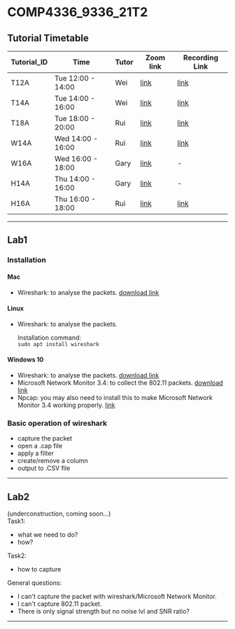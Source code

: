 # COMP4336_9336_21T2

## Tutorial Timetable
| Tutorial_ID	|Time|	Tutor|	Zoom link|	Recording Link|
|-------------|----|-------|-----------|---------------|
|T12A|	Tue 12:00 - 14:00|	Wei	  | [link](https://unsw.zoom.us/my/weisonglabs) |	[link](https://drive.google.com/drive/folders/1c66aiem3LrNVdekhe6oGm_eC_nn_DnAG)
|T14A|	Tue 14:00 - 16:00|	Wei	  | [link](https://unsw.zoom.us/my/weisonglabs)|	[link](https://drive.google.com/drive/folders/1c66aiem3LrNVdekhe6oGm_eC_nn_DnAG)
| T18A|	 Tue 18:00 - 20:00|	 Rui	|  [link](https://us02web.zoom.us/j/81571193242?pwd=dlcxS1dCK2wrRXkxWWRJam00dE5Vdz09)|	 [link](https://www.youtube.com/playlist?list=PL62Uy8LvT4FbRCpqOxxMzq5jzlehaX6E0)
| W14A|	 Wed 14:00 - 16:00|	 Rui	|  [link](https://us02web.zoom.us/j/87087314897?pwd=YVZiM05DaHRXWm1ZTisvMTJYRU9BQT09)|	 [link](https://www.youtube.com/playlist?list=PL62Uy8LvT4FazqYHua7-xroReksn1-q-H)
|W16A|	Wed 16:00 - 18:00|	Gary	| [link](https://unsw.zoom.us/j/4245058685)|	-
|H14A|	Thu 14:00 - 16:00|	Gary	| [link](https://unsw.zoom.us/j/4245058685)| - 
| H16A|	 Thu 16:00 - 18:00|	 Rui	|  [link](https://us02web.zoom.us/j/83907740986?pwd=b0tJMlBJNGpBTkk0Mk01b1JkQTNaZz09)| 	 [link](https://www.youtube.com/playlist?list=PL62Uy8LvT4FbGloHuJf92plEATVT76GOX)

--------------------------------

## Lab1  
 ### Installation
  #### Mac
  - Wireshark: to analyse the packets. [download link](https://www.wireshark.org/download.html)
 #### Linux
  - Wireshark: to analyse the packets.   
   
       Installation command:  
       `sudo apt install wireshark`  
   
 #### Windows 10
  - Wireshark: to analyse the packets. [download link](https://www.wireshark.org/download.html)
  - Microsoft Network Monitor 3.4: to collect the 802.11 packets. [download link](https://www.microsoft.com/en-us/download/details.aspx?id=4865)
  - Npcap: you may also need to install this to make Microsoft Network Monitor 3.4 working properly. [link](https://nmap.org/npcap/)


 ### Basic operation of wireshark
 - capture the packet
 - open a .cap file
 - apply a filter
 - create/remove a column
 - output to .CSV file
--------------------------------  

## Lab2 
(underconstruction, coming soon...)  
Task1:
  - what we need to do?
  - how?

Task2:
  - how to capture

General questions:
 - I can't capture the packet with wireshark/Microsoft Network Monitor.
 - I can't capture 802.11 packet.
 - There is only signal strength but no noise lvl and SNR ratio?

--------------------------------  
